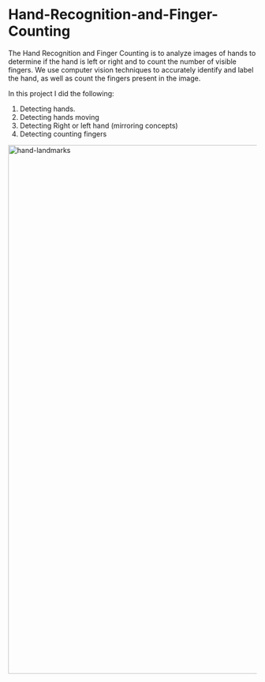 # Hand-Recognition-and-Finger-Counting
The Hand Recognition and Finger Counting is to analyze images of hands to determine if the hand is left or right and to count the number of visible fingers. We use computer vision techniques to accurately identify and label the hand, as well as count the fingers present in the image.

In this project I did the following:

1. Detecting hands.
2. Detecting hands moving
3. Detecting Right or left hand (mirroring concepts)
4. Detecting counting fingers

<img width="1073" alt="hand-landmarks" src="https://github.com/daa543/Hand-Recognition-and-Finger-Counting/assets/106112852/c6d5869a-e0c6-46cd-a883-d2857be70b48">
